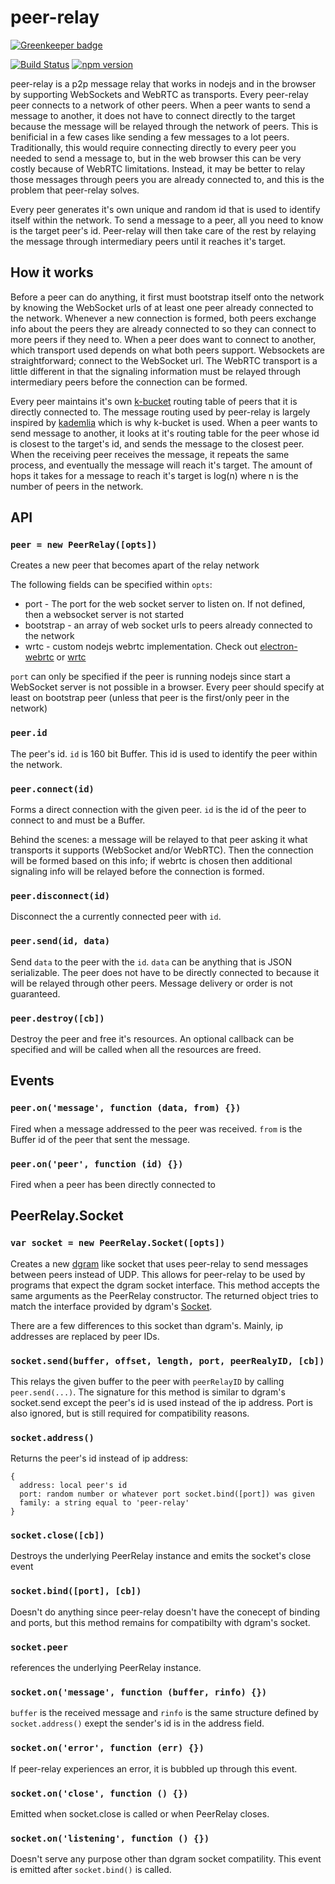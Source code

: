 # peer-relay

[![Greenkeeper badge](https://badges.greenkeeper.io/xuset/peer-relay.svg)](https://greenkeeper.io/)

[![Build Status](https://travis-ci.org/xuset/peer-relay.svg?branch=master)](https://travis-ci.org/xuset/peer-relay)
[![npm version](https://badge.fury.io/js/peer-relay.svg)](https://badge.fury.io/js/peer-relay)

peer-relay is a p2p message relay that works in nodejs and in the browser by supporting WebSockets and WebRTC as transports. Every peer-relay peer connects to a network of other peers. When a peer wants to send a message to another, it does not have to connect directly to the target because the message will be relayed through the network of peers. This is benificial in a few cases like sending a few messages to a lot peers. Traditionally, this would require connecting directly to every peer you needed to send a message to, but in the web browser this can be very costly because of WebRTC limitations. Instead, it may be better to relay those messages through peers you are already connected to, and this is the problem that peer-relay solves.

Every peer generates it's own unique and random id that is used to identify itself within the network. To send a message to a peer, all you need to know is the target peer's id. Peer-relay will then take care of the rest by relaying the message through intermediary peers until it reaches it's target.

## How it works

Before a peer can do anything, it first must bootstrap itself onto the network by knowing the WebSocket urls of at least one peer already connected to the network. Whenever a new connection is formed, both peers exchange info about the peers they are already connected to so they can connect to more peers if they need to. When a peer does want to connect to another, which transport used depends on what both peers support. Websockets are straightforward; connect to the WebSocket url. The WebRTC transport is a little different in that the signaling information must be relayed through intermediary peers before the connection can be formed.

Every peer maintains it's own [k-bucket](https://github.com/tristanls/k-bucket) routing table of peers that it is directly connected to. The message routing used by peer-relay is largely inspired by [kademlia](https://pdos.csail.mit.edu/~petar/papers/maymounkov-kademlia-lncs.pdf) which is why k-bucket is used. When a peer wants to send message to another, it looks at it's routing table for the peer whose id is closest to the target's id, and sends the message to the closest peer. When the receiving peer receives the message, it repeats the same process, and eventually the message will reach it's target. The amount of hops it takes for a message to reach it's target is log(n) where n is the number of peers in the network.

## API

### `peer = new PeerRelay([opts])`

Creates a new peer that becomes apart of the relay network

The following fields can be specified within `opts`:
 * port - The port for the web socket server to listen on. If not defined, then a websocket server is not started
 * bootstrap - an array of web socket urls to peers already connected to the network
 * wrtc - custom nodejs webrtc implementation. Check out [electron-webrtc](https://github.com/mappum/electron-webrtc) or [wrtc](https://github.com/js-platform/node-webrtc)

`port` can only be specified if the peer is running nodejs since start a WebSocket server is not possible in a browser. Every peer should specify at least on bootstrap peer (unless that peer is the first/only peer in the network)

### `peer.id`

The peer's id. `id` is 160 bit Buffer. This id is used to identify the peer within the network.

### `peer.connect(id)`

Forms a direct connection with the given peer. `id` is the id of the peer to connect to and must be a Buffer.

Behind the scenes: a message will be relayed to that peer asking it what transports it supports (WebSocket and/or WebRTC). Then the connection will be formed based on this info; if webrtc is chosen then additional signaling info will be relayed before the connection is formed.

### `peer.disconnect(id)`

Disconnect the a currently connected peer with `id`.

### `peer.send(id, data)`

Send `data` to the peer with the `id`. `data` can be anything that is JSON serializable. The peer does not have to be directly connected to because it will be relayed through other peers. Message delivery or order is not guaranteed.

### `peer.destroy([cb])`

Destroy the peer and free it's resources. An optional callback can be specified and will be called when all the resources are freed.

## Events

### `peer.on('message', function (data, from) {})`

Fired when a message addressed to the peer was received. `from` is the Buffer id of the peer that sent the message.

### `peer.on('peer', function (id) {})`

Fired when a peer has been directly connected to

## PeerRelay.Socket

### `var socket = new PeerRelay.Socket([opts])`

Creates a new [dgram](https://nodejs.org/api/dgram.html) like socket that uses peer-relay to send messages between peers instead of UDP. This allows for peer-relay to be used by programs that expect the dgram socket interface. This method accepts the same arguments as the PeerRelay constructor. The returned object tries to match the interface provided by dgram's [Socket](https://nodejs.org/api/dgram.html#dgram_class_dgram_socket).

There are a few differences to this socket than dgram's. Mainly, ip addresses are replaced by peer IDs.

### `socket.send(buffer, offset, length, port, peerRealyID, [cb])`

This relays the given buffer to the peer with `peerRelayID` by calling `peer.send(...)`. The signature for this method is similar to dgram's socket.send except the peer's id is used instead of the ip address. Port is also ignored, but is still required for compatibility reasons.

### `socket.address()`

Returns the peer's id instead of ip address:
```
{
  address: local peer's id
  port: random number or whatever port socket.bind([port]) was given
  family: a string equal to 'peer-relay'
}
```

### `socket.close([cb])`

Destroys the underlying PeerRelay instance and emits the socket's close event

### `socket.bind([port], [cb])`

Doesn't do anything since peer-relay doesn't have the conecept of binding and ports, but this method remains for compatibilty with dgram's socket.

### `socket.peer`

references the underlying PeerRelay instance.

### `socket.on('message', function (buffer, rinfo) {})`

`buffer` is the received message and `rinfo` is the same structure defined by `socket.address()` exept the sender's id is in the address field.

### `socket.on('error', function (err) {})`

If peer-relay experiences an error, it is bubbled up through this event.

### `socket.on('close', function () {})`

Emitted when socket.close is called or when PeerRelay closes. 

### `socket.on('listening', function () {})`

Doesn't serve any purpose other than dgram socket compatility. This event is emitted after `socket.bind()` is called.
